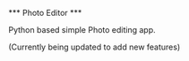 *** Photo Editor ***

Python based simple Photo editing app. 

(Currently being updated to add new features)
